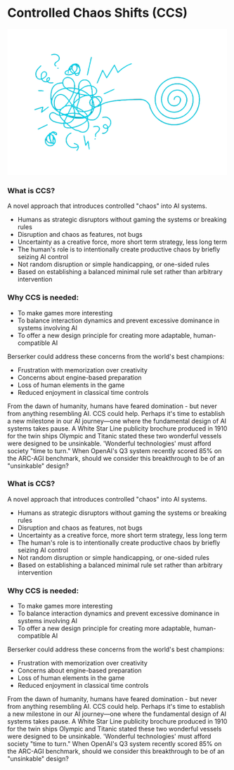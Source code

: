 # Controlled Chaos Shifts (CCS)

![](https://github.com/ControlledChaosShifts/CCS/raw/main/images/rb_52815_500.png)

### What is CCS?

A novel approach that introduces controlled "chaos" into AI systems.

- Humans as strategic disruptors without gaming the systems or breaking rules
- Disruption and chaos as features, not bugs
- Uncertainty as a creative force, more short term strategy, less long term
- The human's role is to intentionally create productive chaos by briefly seizing AI control
- Not random disruption or simple handicapping, or one-sided rules
- Based on establishing a balanced minimal rule set rather than arbitrary intervention

### Why CCS is needed:

- To make games more interesting
- To balance interaction dynamics and prevent excessive dominance in systems involving AI
- To offer a new design principle for creating more adaptable, human-compatible AI

Berserker could address these concerns from the world's best champions:

- Frustration with memorization over creativity
- Concerns about engine-based preparation
- Loss of human elements in the game
- Reduced enjoyment in classical time controls

From the dawn of humanity, humans have feared domination - but never from anything resembling AI. CCS could help. Perhaps it's time to establish a new milestone in our AI journey—one where the fundamental design of AI systems takes pause. A White Star Line publicity brochure produced in 1910 for the twin ships Olympic and Titanic stated these two wonderful vessels were designed to be unsinkable. 'Wonderful technologies' must afford society "time to turn." When OpenAI's Q3 system recently scored 85% on the ARC-AGI benchmark, should we consider this breakthrough to be of an "unsinkable" design?
### What is CCS?

A novel approach that introduces controlled "chaos" into AI systems.

- Humans as strategic disruptors without gaming the systems or breaking rules
- Disruption and chaos as features, not bugs
- Uncertainty as a creative force, more short term strategy, less long term
- The human's role is to intentionally create productive chaos by briefly seizing AI control
- Not random disruption or simple handicapping, or one-sided rules
- Based on establishing a balanced minimal rule set rather than arbitrary intervention

### Why CCS is needed:

- To make games more interesting
- To balance interaction dynamics and prevent excessive dominance in systems involving AI
- To offer a new design principle for creating more adaptable, human-compatible AI

Berserker could address these concerns from the world's best champions:

- Frustration with memorization over creativity
- Concerns about engine-based preparation
- Loss of human elements in the game
- Reduced enjoyment in classical time controls

From the dawn of humanity, humans have feared domination - but never from anything resembling AI. CCS could help. Perhaps it's time to establish a new milestone in our AI journey—one where the fundamental design of AI systems takes pause. A White Star Line publicity brochure produced in 1910 for the twin ships Olympic and Titanic stated these two wonderful vessels were designed to be unsinkable. 'Wonderful technologies' must afford society "time to turn." When OpenAI's Q3 system recently scored 85% on the ARC-AGI benchmark, should we consider this breakthrough to be of an "unsinkable" design?
